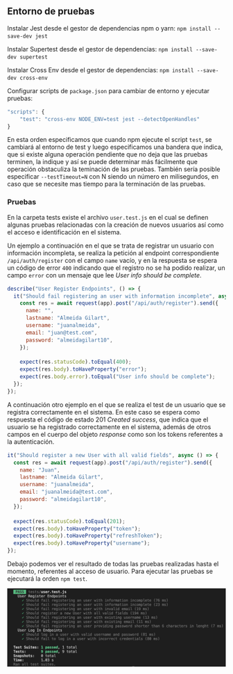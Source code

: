 ## Entorno de pruebas

Instalar Jest desde el gestor de dependencias npm o yarn:
`npm install --save-dev jest`

Instalar Supertest desde el gestor de dependencias:
`npm install --save-dev supertest`

Instalar Cross Env desde el gestor de dependencias:
`npm install --save-dev cross-env`

Configurar scripts de `package.json` para cambiar de entorno y ejecutar pruebas:

```javascript
"scripts": {
    "test": "cross-env NODE_ENV=test jest --detectOpenHandles"
}
```

En esta orden especificamos que cuando npm ejecute el script `test`, se cambiará al entorno de test y luego especificamos una bandera que indica, que si existe alguna operación pendiente que no deja que las pruebas terminen, la indique y así se puede determinar más fácilmente que operación obstaculiza la teminación de las pruebas. También sería posible especificar `--testTimeout=N` con N siendo un número en milisegundos, en caso que se necesite mas tiempo para la terminación de las pruebas.

### Pruebas

En la carpeta tests existe el archivo `user.test.js` en el cual se definen algunas pruebas relacionadas con la creación de nuevos usuarios así como el acceso e identificación en el sistema.

Un ejemplo a continuación en el que se trata de registrar un usuario con información incompleta, se realiza la petición al endpoint correspondiente `/api/auth/register` con el campo `name` vacío, y en la respuesta se espera un código de error `400` indicando que el registro no se ha podido realizar, un campo `error` con un mensaje que lee _User info should be complete_.

```javascript
describe("User Register Endpoints", () => {
  it("Should fail registering an user with information incomplete", async () => {
    const res = await request(app).post("/api/auth/register").send({
      name: "",
      lastname: "Almeida Gilart",
      username: "juanalmeida",
      email: "juan@test.com",
      password: "almeidagilart10",
    });

    expect(res.statusCode).toEqual(400);
    expect(res.body).toHaveProperty("error");
    expect(res.body.error).toEqual("User info should be complete");
  });
});
```

A continuación otro ejemplo en el que se realiza el test de un usuario que se registra correctamente en el sistema. En este caso se espera como respuesta el código de estado 201 _Created success_, que indica que el usuario se ha registrado correctamente en el sistema, además de otros campos en el cuerpo del objeto _response_ como son los tokens referentes a la autenticación.

```javascript
it("Should register a new User with all valid fields", async () => {
  const res = await request(app).post("/api/auth/register").send({
    name: "Juan",
    lastname: "Almeida Gilart",
    username: "juanalmeida",
    email: "juanalmeida@test.com",
    password: "almeidagilart10",
  });

  expect(res.statusCode).toEqual(201);
  expect(res.body).toHaveProperty("token");
  expect(res.body).toHaveProperty("refreshToken");
  expect(res.body).toHaveProperty("username");
});
```

Debajo podemos ver el resultado de todas las pruebas realizadas hasta el momento, referentes al acceso de usuario.
Para ejecutar las pruebas se ejecutará la orden `npm test`.

![Tests](./img/tests.png)
